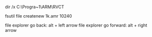 dir /x
C:\Progra~1\ARM\RVCT

fsutil file createnew 1k.amr 10240

file explorer go back: alt + left arrow
file explorer go forward: alt + right arrow
